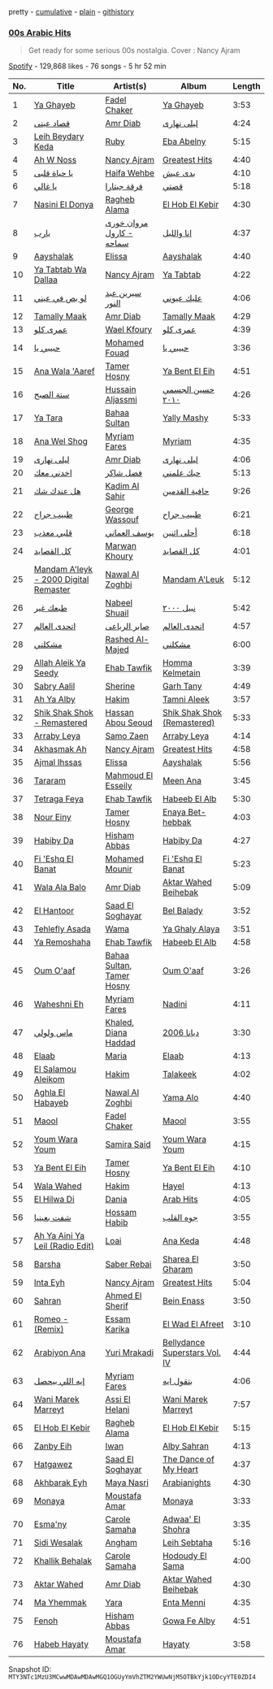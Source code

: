 pretty - [cumulative](/playlists/cumulative/37i9dQZF1DWTTCCEjVC99N.md) - [plain](/playlists/plain/37i9dQZF1DWTTCCEjVC99N) - [githistory](https://github.githistory.xyz/mackorone/spotify-playlist-archive/blob/main/playlists/plain/37i9dQZF1DWTTCCEjVC99N)

### [00s Arabic Hits](https://open.spotify.com/playlist/37i9dQZF1DWTTCCEjVC99N)

> Get ready for some serious 00s nostalgia\. Cover : Nancy Ajram

[Spotify](https://open.spotify.com/user/spotify) - 129,868 likes - 76 songs - 5 hr 52 min

| No. | Title | Artist(s) | Album | Length |
|---|---|---|---|---|
| 1 | [Ya Ghayeb](https://open.spotify.com/track/2j4O1Oz0AVTWNLHjhTzBbJ) | [Fadel Chaker](https://open.spotify.com/artist/1LljnS3oumQ36wdBhkPKrs) | [Ya Ghayeb](https://open.spotify.com/album/1haRKmfoKMLJCJNJlwbzL7) | 3:53 |
| 2 | [قصاد عينى](https://open.spotify.com/track/3bISYorQwMHFlDaAhNyWd8) | [Amr Diab](https://open.spotify.com/artist/5abSRg0xN1NV3gLbuvX24M) | [ليلى نهارى](https://open.spotify.com/album/3LWomHcV23wxuDTR8PnkrJ) | 4:24 |
| 3 | [Leih Beydary Keda](https://open.spotify.com/track/4iKQHYDFlFsX28FeViuwSK) | [Ruby](https://open.spotify.com/artist/2lMy93l58wzjh8DepKL814) | [Eba Abelny](https://open.spotify.com/album/18hMYQuTWVT03fhBbtT8kp) | 5:15 |
| 4 | [Ah W Noss](https://open.spotify.com/track/5Z4F0zOGKoYLv8EtBhLzmZ) | [Nancy Ajram](https://open.spotify.com/artist/0LnHdW6HMPoOlNdhG3DHjE) | [Greatest Hits](https://open.spotify.com/album/1iDlgC8iuMM76wnekLCasu) | 4:40 |
| 5 | [يا حياة قلبى](https://open.spotify.com/track/52ylRHT88HVcIsVJ6AmetJ) | [Haifa Wehbe](https://open.spotify.com/artist/05ai8foZsZwk0cni0IOuNj) | [بدى عيش](https://open.spotify.com/album/2pmkzxgK0pNs8uFRJnhFGg) | 4:10 |
| 6 | [يا غالي](https://open.spotify.com/track/5Pkag3Ny83R1QX7WFo8eyz) | [فرقة جيتارا](https://open.spotify.com/artist/0WtMDWKKkF9ZsTRsa9ffWU) | [قصتي](https://open.spotify.com/album/3WHI3KogOWEu2OG3WEqDli) | 5:18 |
| 7 | [Nasini El Donya](https://open.spotify.com/track/1qQqHzG5JAYD2bV1DGf5v7) | [Ragheb Alama](https://open.spotify.com/artist/6uOgBVYHvqTGAQ5iVHDVT7) | [El Hob El Kebir](https://open.spotify.com/album/1dj55G9LZC4mbe8KaFFmHa) | 4:30 |
| 8 | [يارب](https://open.spotify.com/track/1eZvf2kpynyMd6kIuja9mD) | [مروان خورى \- كارول سماحه](https://open.spotify.com/artist/5vXwZBIEHhceDpk0VIs50Q) | [انا والليل](https://open.spotify.com/album/5CkPFJECR9SZ21ZeYdxJeL) | 4:37 |
| 9 | [Aayshalak](https://open.spotify.com/track/6wE5bUgyErJTzGBqqbjdGo) | [Elissa](https://open.spotify.com/artist/68rvMwPL0yMbYR5cv0pzCR) | [Aayshalak](https://open.spotify.com/album/4iitDZmbi4tg9iCyUVkXY4) | 4:40 |
| 10 | [Ya Tabtab Wa Dallaa](https://open.spotify.com/track/5l4Lla3ntoJIkCud07XlYn) | [Nancy Ajram](https://open.spotify.com/artist/0LnHdW6HMPoOlNdhG3DHjE) | [Ya Tabtab](https://open.spotify.com/album/1EUOmPNn2Fw6dwsjxKLFmC) | 4:22 |
| 11 | [لو بص في عيني](https://open.spotify.com/track/5aJK0AXVQSjkJKUD1UcYyU) | [سيرين عبد النور](https://open.spotify.com/artist/208HsmC7Y3dzue2M4eCaOr) | [عليك عيوني](https://open.spotify.com/album/3O81XSocvzWl3EYsFE67TH) | 4:06 |
| 12 | [Tamally Maak](https://open.spotify.com/track/6TYFcqqQVQPb3YsgfRhvqs) | [Amr Diab](https://open.spotify.com/artist/5abSRg0xN1NV3gLbuvX24M) | [Tamally Maak](https://open.spotify.com/album/1qmAaW25CPUyam9Wrp9ZEu) | 4:29 |
| 13 | [عمرى كلو](https://open.spotify.com/track/7xH8bHSZ4qWB7QiAauh16n) | [Wael Kfoury](https://open.spotify.com/artist/09A6IffSw0t8L8sfuOCVws) | [عمرى كلو](https://open.spotify.com/album/5nF7lmHdRQzBfTLwAD1oWV) | 4:39 |
| 14 | [حبيبي يا](https://open.spotify.com/track/3JtQZRGn1GWraaMI8hJWVk) | [Mohamed Fouad](https://open.spotify.com/artist/4FzNAmPr13nex81xINu16D) | [حبيبي يا](https://open.spotify.com/album/0kD0fdr5woasIliscmO9eM) | 3:36 |
| 15 | [Ana Wala 'Aaref](https://open.spotify.com/track/4cH7FzKmEoqI5HgV97ou7L) | [Tamer Hosny](https://open.spotify.com/artist/4cGfgRmpFc9zgZMfuSXhqy) | [Ya Bent El Eih](https://open.spotify.com/album/5ptbpLwbos10hG8LIZNrge) | 4:51 |
| 16 | [ستة الصبح](https://open.spotify.com/track/4XwmkLMuFc96k7BJmXLUZF) | [Hussain Aljassmi](https://open.spotify.com/artist/1TcEy92Hugt8o9STqUDz2D) | [حسين الجسمي ٢٠١٠](https://open.spotify.com/album/4cLgnSoT9jUsfT3YWwuMCs) | 4:26 |
| 17 | [Ya Tara](https://open.spotify.com/track/1qzVBmXs4OeL8nwl7bZIMf) | [Bahaa Sultan](https://open.spotify.com/artist/2KJgliIl1dMyeOMyCcnYv7) | [Yally Mashy](https://open.spotify.com/album/3axL9aPebifeaGhmtmPbKM) | 5:33 |
| 18 | [Ana Wel Shog](https://open.spotify.com/track/0kskiFzt4hU3iq6wVcsL2X) | [Myriam Fares](https://open.spotify.com/artist/1YnW3KicGQq3zD9LcdGJSh) | [Myriam](https://open.spotify.com/album/2z9WhkrtupFOPrYiUOPNtL) | 4:35 |
| 19 | [ليلى نهارى](https://open.spotify.com/track/1F4llVlAB6yfumGxPXBOxc) | [Amr Diab](https://open.spotify.com/artist/5abSRg0xN1NV3gLbuvX24M) | [ليلى نهارى](https://open.spotify.com/album/3LWomHcV23wxuDTR8PnkrJ) | 4:06 |
| 20 | [اخدني معك](https://open.spotify.com/track/2OG1u9eX4Zjsi7fGQB9T8t) | [فضل شاكر](https://open.spotify.com/artist/4BToNiwcCGe2xoQSuYQBXI) | [حبك علمني](https://open.spotify.com/album/41wGZLOe4uhn6VS40VjG9A) | 5:13 |
| 21 | [هل عندك شك](https://open.spotify.com/track/32yeXsKQbP5tIGWYoEVNnM) | [Kadim Al Sahir](https://open.spotify.com/artist/5FXMkwsloHI5c05GIkWpuK) | [حافية القدمين](https://open.spotify.com/album/07sqZJy5rXeLNLz9JcSYW5) | 9:26 |
| 22 | [طبيب جراح](https://open.spotify.com/track/73Qln2DC1UheLEv1b08Fd7) | [George Wassouf](https://open.spotify.com/artist/7Ddov9nbJDbpgzvBVb7cU1) | [طبيب جراح](https://open.spotify.com/album/36uGSGjHobfqKqsFpTHvlA) | 6:21 |
| 23 | [قلبي معذب](https://open.spotify.com/track/7d9vTDybKlnO9mI0sXvi9n) | [يوسف العماني](https://open.spotify.com/artist/5hMy9WpurfuusrrNfGXTjB) | [أحلى اثنين](https://open.spotify.com/album/2xaQDViCrqeoXhz6X3OPvM) | 6:18 |
| 24 | [كل القصايد](https://open.spotify.com/track/2SbOhkuficQ2KVvVofnsWP) | [Marwan Khoury](https://open.spotify.com/artist/6e6VucoDJD6bmJPlnO7AkN) | [كل القصايد](https://open.spotify.com/album/2ENnt1IKcJNla5goMsY1Zn) | 4:01 |
| 25 | [Mandam A'leyk \- 2000 Digital Remaster](https://open.spotify.com/track/0zhjCI84FEpzxhVt7DcZ6H) | [Nawal Al Zoghbi](https://open.spotify.com/artist/1KqJqf6cDp26AtuXFqrJaK) | [Mandam A'Leuk](https://open.spotify.com/album/0xtqgojulqbkDENkt7vYjB) | 5:12 |
| 26 | [طبعك غير](https://open.spotify.com/track/50IxI0PAJfii3ggbTVTyU7) | [Nabeel Shuail](https://open.spotify.com/artist/4nZsv9MFbvSrHrNupU4Ttu) | [نبيل ٢٠٠٠](https://open.spotify.com/album/5MBlfc6WofFmD0wgOeAx5Q) | 5:42 |
| 27 | [اتحدى العالم](https://open.spotify.com/track/13Lc1DODxLE01Gs4Cpkp1n) | [صابر الرباعى](https://open.spotify.com/artist/3skqO5M0sMXLt506BFMksT) | [اتحدى العالم](https://open.spotify.com/album/0ld1Uq0f8yT6f7AAccuWSH) | 4:57 |
| 28 | [مشكلني](https://open.spotify.com/track/0Sa90lwNm34LvVNy9h7yoI) | [Rashed Al\-Majed](https://open.spotify.com/artist/3bAY4XYwWCUNpuXclgudSX) | [مشكلني](https://open.spotify.com/album/6icC7FZy5GrRoxwMKrQsVT) | 6:00 |
| 29 | [Allah Aleik Ya Seedy](https://open.spotify.com/track/2vknxlulbj1JApedTlmrZv) | [Ehab Tawfik](https://open.spotify.com/artist/7AuBGlcUaHok37yr6u963C) | [Homma Kelmetain](https://open.spotify.com/album/4bZTy2HzhtQo2bwXs1EAUy) | 3:39 |
| 30 | [Sabry Aalil](https://open.spotify.com/track/7qLXBcYW78is9LygQBziAU) | [Sherine](https://open.spotify.com/artist/2Wk167T0fY1fABsHM5qFcI) | [Garh Tany](https://open.spotify.com/album/7iykGeMdxOdYtNRtYCNaMA) | 4:49 |
| 31 | [Ah Ya Alby](https://open.spotify.com/track/7HT0g6P2sr8kypPzAFrg0n) | [Hakim](https://open.spotify.com/artist/1xCRJ0XrcQKEkjk50ILWbt) | [Tamni Aleek](https://open.spotify.com/album/0yvqd8VJNcQqT1z6OAQhDk) | 3:57 |
| 32 | [Shik Shak Shok \- Remastered](https://open.spotify.com/track/7iT3T5K9J8MfxjigwzpRkK) | [Hassan Abou Seoud](https://open.spotify.com/artist/7g4J1MFlUtDs117ACUxoUu) | [Shik Shak Shok \(Remastered\)](https://open.spotify.com/album/0HExOi4eGlOnV36kY0aqJq) | 5:33 |
| 33 | [Arraby Leya](https://open.spotify.com/track/2CCuNRmNuZXqlnSLs75qN4) | [Samo Zaen](https://open.spotify.com/artist/4s7xsFTPsZZcIzKv0Ryg22) | [Arraby Leya](https://open.spotify.com/album/2jBsjUNWT1qKhYEZVXlnj0) | 4:14 |
| 34 | [Akhasmak Ah](https://open.spotify.com/track/2Dl6xEOmTWxi633TuZITw5) | [Nancy Ajram](https://open.spotify.com/artist/0LnHdW6HMPoOlNdhG3DHjE) | [Greatest Hits](https://open.spotify.com/album/1iDlgC8iuMM76wnekLCasu) | 4:58 |
| 35 | [Ajmal Ihssas](https://open.spotify.com/track/2VHp98YYcFKrAy09IaiXN2) | [Elissa](https://open.spotify.com/artist/68rvMwPL0yMbYR5cv0pzCR) | [Aayshalak](https://open.spotify.com/album/4iitDZmbi4tg9iCyUVkXY4) | 5:56 |
| 36 | [Tararam](https://open.spotify.com/track/6wxXxapAHwpxgHdB0FCax2) | [Mahmoud El Esseily](https://open.spotify.com/artist/7MGFOSQK8O3im8YslR3DLB) | [Meen Ana](https://open.spotify.com/album/26ZTjcVfkvcQLowlbwCYGl) | 3:45 |
| 37 | [Tetraga Feya](https://open.spotify.com/track/0pWNpTm2RtWdYbVZVxUC6N) | [Ehab Tawfik](https://open.spotify.com/artist/7AuBGlcUaHok37yr6u963C) | [Habeeb El Alb](https://open.spotify.com/album/0N6f8GhfijcS2cNAZRNS6h) | 5:30 |
| 38 | [Nour Einy](https://open.spotify.com/track/3QfXJGWOGQfST5XsTUPFj5) | [Tamer Hosny](https://open.spotify.com/artist/4cGfgRmpFc9zgZMfuSXhqy) | [Enaya Bet\-hebbak](https://open.spotify.com/album/1KwWs7TGIb880VM14E9kq0) | 4:03 |
| 39 | [Habiby Da](https://open.spotify.com/track/5N0w2n2B3OzvBZv4WjcVyA) | [Hisham Abbas](https://open.spotify.com/artist/6OQ7sfN0G1E2pZMhYW9wjG) | [Habiby Da](https://open.spotify.com/album/4L55wqHzJVwxNDHSqapcEt) | 4:27 |
| 40 | [Fi 'Eshq El Banat](https://open.spotify.com/track/6NmGlzeBRAUTs3FIXgXlO6) | [Mohamed Mounir](https://open.spotify.com/artist/6hPNpOLunxxpXVwi696pYl) | [Fi 'Eshq El Banat](https://open.spotify.com/album/0IiIDiJz2V8n6Xcs4mMwzM) | 5:23 |
| 41 | [Wala Ala Balo](https://open.spotify.com/track/3Myno7mzYuIaNrOGPlIheQ) | [Amr Diab](https://open.spotify.com/artist/5abSRg0xN1NV3gLbuvX24M) | [Aktar Wahed Beihebak](https://open.spotify.com/album/3QDQnBiAmCcBndBaswQBk6) | 5:09 |
| 42 | [El Hantoor](https://open.spotify.com/track/4I2RAr4wKPPUOEQW58vjvM) | [Saad El Soghayar](https://open.spotify.com/artist/1fNhDktKNtf7g7COrlJguP) | [Bel Balady](https://open.spotify.com/album/5RF7CQDam2yu6UIazT2mQ9) | 3:52 |
| 43 | [Tehlefly Asada](https://open.spotify.com/track/6Fa206Tdaj7QioM9XQsZGh) | [Wama](https://open.spotify.com/artist/7yB2bLPVo9PoqeN9c1T6UN) | [Ya Ghaly Alaya](https://open.spotify.com/album/2mZbo3T8JPKZQmYHnlGiWP) | 3:51 |
| 44 | [Ya Remoshaha](https://open.spotify.com/track/6p7D4gVIMWr1nDVgKsXSOS) | [Ehab Tawfik](https://open.spotify.com/artist/7AuBGlcUaHok37yr6u963C) | [Habeeb El Alb](https://open.spotify.com/album/0N6f8GhfijcS2cNAZRNS6h) | 4:58 |
| 45 | [Oum O'aaf](https://open.spotify.com/track/02hyp5EqS8Wu6F3gbAGYLM) | [Bahaa Sultan](https://open.spotify.com/artist/2KJgliIl1dMyeOMyCcnYv7), [Tamer Hosny](https://open.spotify.com/artist/4cGfgRmpFc9zgZMfuSXhqy) | [Oum O'aaf](https://open.spotify.com/album/7cyeJu1PlHROs9F0au7XCR) | 3:26 |
| 46 | [Waheshni Eh](https://open.spotify.com/track/3dKgDjL69KuoyMNeYfUbWJ) | [Myriam Fares](https://open.spotify.com/artist/1YnW3KicGQq3zD9LcdGJSh) | [Nadini](https://open.spotify.com/album/3rShjwnO7rFyMxOdKkuPxg) | 4:11 |
| 47 | [ماس ولولي](https://open.spotify.com/track/68gcupCXitbNQZGhXoBaMT) | [Khaled](https://open.spotify.com/artist/28ztjHIXceRRntmTUfnmUX), [Diana Haddad](https://open.spotify.com/artist/6EtB4NuwPezzxaGqHHU7C2) | [ديانا 2006](https://open.spotify.com/album/3XqhAngtsMWkr4ffCDy8Vd) | 3:30 |
| 48 | [Elaab](https://open.spotify.com/track/7yhJW70FP6mmZ96mYdyNve) | [Maria](https://open.spotify.com/artist/6cqgkzXxB4M0vEa4E54gis) | [Elaab](https://open.spotify.com/album/0NcB0GrC9kx17vdXGOOeE3) | 4:13 |
| 49 | [El Salamou Aleikom](https://open.spotify.com/track/7uVfi1yiAUujJ8TP3jQcNB) | [Hakim](https://open.spotify.com/artist/1xCRJ0XrcQKEkjk50ILWbt) | [Talakeek](https://open.spotify.com/album/382fYWYWmF1pHlVf0FBma3) | 4:02 |
| 50 | [Aghla El Habayeb](https://open.spotify.com/track/1T8BJvWzqm59RIuwQaTob8) | [Nawal Al Zoghbi](https://open.spotify.com/artist/1KqJqf6cDp26AtuXFqrJaK) | [Yama Alo](https://open.spotify.com/album/1MQzDTbIXGBCl0hDS7B0nr) | 4:40 |
| 51 | [Maool](https://open.spotify.com/track/7GFPmRIpmI1qRym5wRtSjZ) | [Fadel Chaker](https://open.spotify.com/artist/1LljnS3oumQ36wdBhkPKrs) | [Maool](https://open.spotify.com/album/320sTowZ7E4pQYwypU8ibd) | 3:55 |
| 52 | [Youm Wara Youm](https://open.spotify.com/track/76ej94nqmhe05PyEvw15wK) | [Samira Said](https://open.spotify.com/artist/5zHWEsVHtXWQRxPqwJdUYD) | [Youm Wara Youm](https://open.spotify.com/album/1XN2P2xKgRSo8LYCwf33Sr) | 4:15 |
| 53 | [Ya Bent El Eih](https://open.spotify.com/track/0sWYFm96d3AHiNn949l61O) | [Tamer Hosny](https://open.spotify.com/artist/4cGfgRmpFc9zgZMfuSXhqy) | [Ya Bent El Eih](https://open.spotify.com/album/5ptbpLwbos10hG8LIZNrge) | 4:10 |
| 54 | [Wala Wahed](https://open.spotify.com/track/27VGkwhbffyMcZMrGtS2AC) | [Hakim](https://open.spotify.com/artist/1xCRJ0XrcQKEkjk50ILWbt) | [Hayel](https://open.spotify.com/album/6lhvrCE7AO38OfPsKR5HXv) | 4:13 |
| 55 | [El Hilwa Di](https://open.spotify.com/track/2hAiw9zPh383oCtKkthVu5) | [Dania](https://open.spotify.com/artist/71cpEX6DdWpeTISMDdFYJh) | [Arab Hits](https://open.spotify.com/album/30cgQ6uncFdf9iFN1IBj6y) | 4:05 |
| 56 | [شفت بعينيا](https://open.spotify.com/track/4aVeUf3RC1VKiqFT2FNyFp) | [Hossam Habib](https://open.spotify.com/artist/0OWaQSefazXfg4aaiC0Veg) | [جوه القلب](https://open.spotify.com/album/4W2UyI6S09RUKbpTQfJ2Ue) | 3:55 |
| 57 | [Ah Ya Aini Ya Leil \(Radio Edit\)](https://open.spotify.com/track/0dLk70DrxJj8vcjKnjh1GR) | [Loai](https://open.spotify.com/artist/5OcZpV21cb8KFH7iTEnNwe) | [Ana Keda](https://open.spotify.com/album/4Mb5BzRO2yegDi39yxjLmi) | 4:48 |
| 58 | [Barsha](https://open.spotify.com/track/7DMuJ4PIkv72xeDsPa9qmF) | [Saber Rebai](https://open.spotify.com/artist/7Fqe0QpkJOM26wbeHGEKbD) | [Sharea El Gharam](https://open.spotify.com/album/3FYfEWKC4DUiE57waMiFNS) | 3:50 |
| 59 | [Inta Eyh](https://open.spotify.com/track/4lbXJ51VeYp8WA7JuOEzWP) | [Nancy Ajram](https://open.spotify.com/artist/0LnHdW6HMPoOlNdhG3DHjE) | [Greatest Hits](https://open.spotify.com/album/1iDlgC8iuMM76wnekLCasu) | 5:04 |
| 60 | [Sahran](https://open.spotify.com/track/5uAJgzYTVgK9hjub859HYo) | [Ahmed El Sherif](https://open.spotify.com/artist/11rEfO1VJ1WYgXEeXCNLfM) | [Bein Enass](https://open.spotify.com/album/0Yg9xrcC64uwzvZWJfdO35) | 3:50 |
| 61 | [Romeo \- \(Remix\)](https://open.spotify.com/track/5t8zynpImoaWW7lWsbjL23) | [Essam Karika](https://open.spotify.com/artist/0c8w2lYzFdZkCOVtJj7QdW) | [El Wad El Afreet](https://open.spotify.com/album/67t6yJFj6PZ1RDMiRIlOWC) | 3:10 |
| 62 | [Arabiyon Ana](https://open.spotify.com/track/35X8LBtskXgpURRUjyVoxq) | [Yuri Mrakadi](https://open.spotify.com/artist/5xIr5twGDcX741C7Oa18X2) | [Bellydance Superstars Vol\. IV](https://open.spotify.com/album/74rfF3sfdpJXVpyIpeO18B) | 4:44 |
| 63 | [إيه اللي بيحصل](https://open.spotify.com/track/3XgdNv1eOYSa091FK3FNA1) | [Myriam Fares](https://open.spotify.com/artist/1YnW3KicGQq3zD9LcdGJSh) | [بتقول ايه](https://open.spotify.com/album/76EGjoAwU4fFAz94zwNjsX) | 4:06 |
| 64 | [Wani Marek Marreyt](https://open.spotify.com/track/6ljw35RdMV2Ayompgrd6Rr) | [Assi El Helani](https://open.spotify.com/artist/7Awwm6soGOr1umJYw53xdT) | [Wani Marek Marreyt](https://open.spotify.com/album/1M5q0rfZL83X4HavThIkKd) | 7:57 |
| 65 | [El Hob El Kebir](https://open.spotify.com/track/093CMFUwvPyFIsjBsVfBPO) | [Ragheb Alama](https://open.spotify.com/artist/6uOgBVYHvqTGAQ5iVHDVT7) | [El Hob El Kebir](https://open.spotify.com/album/1dj55G9LZC4mbe8KaFFmHa) | 5:15 |
| 66 | [Zanby Eih](https://open.spotify.com/track/6B68XaqHCM3iDRNebXeZJl) | [Iwan](https://open.spotify.com/artist/0TM9TIQSJCz8CdygWpuVbS) | [Alby Sahran](https://open.spotify.com/album/1w18cp20KTh2beAAXvdRYO) | 4:13 |
| 67 | [Hatgawez](https://open.spotify.com/track/19IIMZZtRKchdeDOoRP7wU) | [Saad El Soghayar](https://open.spotify.com/artist/1fNhDktKNtf7g7COrlJguP) | [The Dance of My Heart](https://open.spotify.com/album/7o7GoxoHJEZt9lfiZdgJNd) | 4:37 |
| 68 | [Akhbarak Eyh](https://open.spotify.com/track/5XeFvcqKyGgKxdjETm5cRq) | [Maya Nasri](https://open.spotify.com/artist/6uWBIfU2k6qRUB4IICULO4) | [Arabianights](https://open.spotify.com/album/6oWnZmQOkPQ1Ds17a4suf2) | 4:30 |
| 69 | [Monaya](https://open.spotify.com/track/3vL0Y0ixJVfLR9NWCtdzV4) | [Moustafa Amar](https://open.spotify.com/artist/138TnQ2OZ2ObFHOjKASDvC) | [Monaya](https://open.spotify.com/album/1ZoNpXuq1Hw04ZWWZVslOX) | 3:33 |
| 70 | [Esma'ny](https://open.spotify.com/track/4rsl5OyvvZGKdM0FmBXq4z) | [Carole Samaha](https://open.spotify.com/artist/0CSSBwiYmYF569NxdQedQ3) | [Adwaa' El Shohra](https://open.spotify.com/album/1KhaNzsVNtdGtnfhVJgIJp) | 3:35 |
| 71 | [Sidi Wesalak](https://open.spotify.com/track/5cV4VJEn6EeMbPYA1mwydl) | [Angham](https://open.spotify.com/artist/0IiR4LJwslf6HBSdk9W3Dg) | [Leih Sebtaha](https://open.spotify.com/album/0LyRF1HsXB2HP971UZNRPQ) | 5:16 |
| 72 | [Khallik Behalak](https://open.spotify.com/track/3x6eeSxs4I3WojBZF29MqW) | [Carole Samaha](https://open.spotify.com/artist/0CSSBwiYmYF569NxdQedQ3) | [Hodoudy El Sama](https://open.spotify.com/album/1J2MN9ZOWorZJegNnxLf8d) | 4:00 |
| 73 | [Aktar Wahed](https://open.spotify.com/track/5d0PC29PLRZqem6ZvjXkg2) | [Amr Diab](https://open.spotify.com/artist/5abSRg0xN1NV3gLbuvX24M) | [Aktar Wahed Beihebak](https://open.spotify.com/album/3QDQnBiAmCcBndBaswQBk6) | 4:30 |
| 74 | [Ma Yhemmak](https://open.spotify.com/track/03qj4j7ESR4ryymbR3Bvlq) | [Yara](https://open.spotify.com/artist/46FJPTBdnCK0GMd76nil6e) | [Enta Menni](https://open.spotify.com/album/5LRqYntYD6Sm8DX7c76h6G) | 4:35 |
| 75 | [Fenoh](https://open.spotify.com/track/6dzfREL5EwPZxPGIgKsieT) | [Hisham Abbas](https://open.spotify.com/artist/6OQ7sfN0G1E2pZMhYW9wjG) | [Gowa Fe Alby](https://open.spotify.com/album/27VrCWi59R8keOizrwJjGA) | 4:51 |
| 76 | [Habeb Hayaty](https://open.spotify.com/track/4q8JLWV2F4a59csHoT99f9) | [Moustafa Amar](https://open.spotify.com/artist/138TnQ2OZ2ObFHOjKASDvC) | [Hayaty](https://open.spotify.com/album/4qQIQlbIiyWWIiu8Jr6cVX) | 3:58 |

Snapshot ID: `MTY3NTc1MzU3MCwwMDAwMDAwMGQ1OGUyYmVhZTM2YWUwNjM5OTBkYjk1ODcyYTE0ZDI4`
